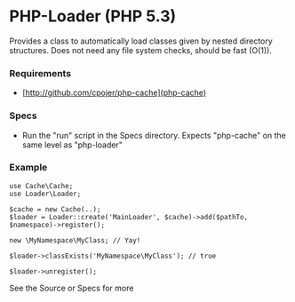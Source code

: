 PHP-Loader (PHP 5.3)
===================

Provides a class to automatically load classes given by nested directory structures. Does not need
any file system checks, should be fast (O(1)).

### Requirements

* [http://github.com/cpojer/php-cache](php-cache)

### Specs

* Run the "run" script in the Specs directory. Expects "php-cache" on the same level as "php-loader"

### Example
	
	use Cache\Cache;
	use Loader\Loader;
	
	$cache = new Cache(..);
	$loader = Loader::create('MainLoader', $cache)->add($pathTo, $namespace)->register();
	
	new \MyNamespace\MyClass; // Yay!
	
	$loader->classExists('MyNamespace\MyClass'); // true
	
	$loader->unregister();

See the Source or Specs for more